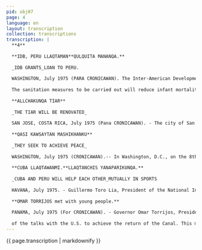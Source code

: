 ```yaml
---
pid: obj07
page: 4
language: en
layout: transcription
collection: transcriptions
transcription: |
  **4**
  
  **IDB, PERU LLAQTAMAN**QULQUITA MANANQA.**
  
  _IDB GRANTS_LOAN TO PERU.
  
  WASHINGTON, July 1975 (PARA CRONICAWAN). The Inter-American Development Bank (IDB) granted Peru a loan of 30.5 million dollars. This loan was granted to carry out sanitation works in 27 cities in Peru. The works to be executed include drinking water and sewage works. The respective agreement was signed by the IDB directors and by Roberto Keil Rojas, Director of the Ministry of Economy and Finance of Peru. Roberto Keil Rojas thanked the IDB directors for the loan, and stated that the sanitation works
  
  The sanitation measures to be carried out will reduce infant mortality, and epidemics will be better controlled, he said.
  
  **ALLCHAKUNQA TIAR**
  
  _THE TIAR WILL BE RENOVATED_
  
  SAN JOSE, COSTA RICA, July 1975 (Pana CRONICAWAN). - The city of San José is the capital of Costa Rica (Costa Rica is located in Central America, has an area of ​​50,900 square kilometers and a population of 2 million). Representatives of all the countries of the Americas (these representatives are called ambassadors) will meet in that city to discuss changes to be introduced to the Inter-American Treaty of Reciprocal Action (TIAR). The TIAR was signed in 1946 as a defense mechanism for the countries of the Americas against any external aggression. The treaty was signed in that spirit. However, this was not the case. The United States, due to its power, has manipulated this organization according to its own interests. However, the other countries of the continent have now agreed to reform the TIAR (Argentine Inter-American Treaty on the Restructuring of the Americas), so that it is not open to manipulation by any country and reflects the interests of the poorest countries in the Americas. To this end, they will meet in San José in the coming days. One of the first countries to call for this reform has been Peru.
  
  **QASI KAWSAYTAN MASHIKHANKU**
  
  _THEY SEEK TO ACHIEVE PEACE_
  
  WASHINGTON, July 1975 (CRONICAWAN).-- In Washington, D.C., on the 8th of this month, it was announced that Israeli Prime Minister Yitnak Rabin and U.S. Secretary of State Henry Kissinger will meet in the coming days. At this meeting, they will discuss matters relating to Middle East peace, in order to avoid another war between the Arab countries and Israel. Peace in this region has been eagerly awaited for a long time, but to date, it has not been achieved. Now, with these talks, the possibility of achieving peace opens up again. If the Israeli government agrees to vacate the Arab territories it currently occupies, the Egyptian leaders would be willing to reach an agreement. However, the difficulty lies in Israel's refusal to hand over these territories to the Egyptians; instead, it hopes that they will be declared a "neutral zone." The progress made in these meetings will partly determine whether they will face a new war or find peace.
  
  **CUBA LLAQTAWANMI.**LLAQTANCHIS YANAPARIKUNQA.**
  
  _CUBA AND PERU WILL HELP EACH OTHER_MUTUALLY IN SPORTS
  
  HAVANA, July 1975. - Guillermo Toro Lia, President of the National Institute of Recreation, Physical Education, and Sports (INRED), is in Cuba. He has traveled to meet with Cuban sports leaders to discuss the mutual assistance that both countries should provide each other in sports, through mutual competitions and exchanges of coaches in various sports. Upon arriving in Cuba, the President of INRED expressed his greetings from Peruvian sports leaders and athletes. These meetings have emphasized the importance of these agreements, which will benefit the development of sports in both countries through the exchange of knowledge and sports competitions.
  
  **OMAR TORRIJOS met with young people.**
  
  PANAMA, July 1975 (For CRONICAWAN). - Governor Omar Torrijos, President of Panama, convened 300 student leaders to inform them about the current state of the
  
  of the talks with the U.S. to achieve the return of the Canal. This meeting was attended by student leaders of all political persuasions, and General Torrijos stated that he would keep the Panamanian people informed of all the steps taken in the talks with the U.S. government. Omar Torrijos added, "We were wrong not to report on the progress of the talks. But we will rectify this mistake after this conversation with you." General Torrijos informed the students about the difficulties that arose during the talks, especially regarding the duration of the new treaty, as well as the use of land and water. He also reported on the refusal of the U.S. government to withdraw its troops from the canal area and to relocate existing U.S. military bases. This position differs from the Panamanian position, which demands the withdrawal of troops and the immediate relocation of Yankee military bases.
---
```


{{ page.transcription | markdownify }}
